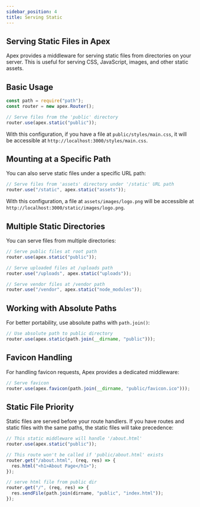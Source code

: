 ```yaml
---
sidebar_position: 4
title: Serving Static
---
```


## Serving Static Files in Apex

Apex provides a middleware for serving static files from directories on your server. This is useful for serving CSS, JavaScript, images, and other static assets.

## Basic Usage

```javascript
const path = require("path");
const router = new apex.Router();

// Serve files from the 'public' directory
router.use(apex.static("public"));
```

With this configuration, if you have a file at `public/styles/main.css`, it will be accessible at `http://localhost:3000/styles/main.css`.

## Mounting at a Specific Path

You can also serve static files under a specific URL path:

```javascript
// Serve files from 'assets' directory under '/static' URL path
router.use("/static", apex.static("assets"));
```

With this configuration, a file at `assets/images/logo.png` will be accessible at `http://localhost:3000/static/images/logo.png`.

## Multiple Static Directories

You can serve files from multiple directories:

```javascript
// Serve public files at root path
router.use(apex.static("public"));

// Serve uploaded files at /uploads path
router.use("/uploads", apex.static("uploads"));

// Serve vendor files at /vendor path
router.use("/vendor", apex.static("node_modules"));
```

## Working with Absolute Paths

For better portability, use absolute paths with `path.join()`:

```javascript
// Use absolute path to public directory
router.use(apex.static(path.join(__dirname, "public")));
```

## Favicon Handling

For handling favicon requests, Apex provides a dedicated middleware:

```javascript
// Serve favicon
router.use(apex.favicon(path.join(__dirname, "public/favicon.ico")));
```

## Static File Priority

Static files are served before your route handlers. If you have routes and static files with the same paths, the static files will take precedence:

```javascript
// This static middleware will handle '/about.html'
router.use(apex.static("public"));

// This route won't be called if 'public/about.html' exists
router.get("/about.html", (req, res) => {
  res.html("<h1>About Page</h1>");
});

// serve html file from public dir
router.get("/", (req, res) => {
  res.sendFile(path.join(dirname, "public", "index.html"));
});
```
